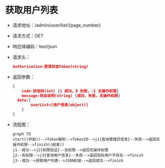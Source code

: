 # 获取用户列表

- 请求地址：/admin/user/list/{page_number}

- 请求方式：GET

- 响应体编码：text/json

- 请求头：

  ```json
  Authorization:登录状态Token(string)
  ```

- 返回参数：

  ```json
  {
      code:状态码(int) {1 成功，0 失败，-1 无操作权限}
      message:状态说明(string) {成功，失败，无操作权限}
  	data:{
          userList=[用户信息(object)]
      }
  }
  ```

- 流程图：

  ```mermaid
  graph TD
  start((开始))-->Token解析-->TokenID-->j1{查询管理员信息}--失败-->返回无操作权限-->finish((结束))
  j1--成功-->j2{权限验证}--无权限-->返回无操作权限
  j2--有权限-->j3{查询用户信息}--失败-->返回目标用户不存在-->finish
  j3--成功-->获取用户列表-->JSON封装-->返回成功-->finish
  ```

  



